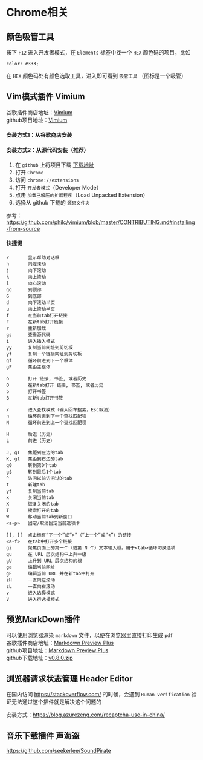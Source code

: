 # Chrome相关

## 颜色吸管工具
按下 ``F12`` 进入开发者模式，在 ``Elements`` 标签中找一个 ``HEX`` 颜色码的项目，比如
```
color: #333;
```
在 ``HEX`` 颜色码处有颜色选取工具，进入即可看到 ``吸管工具`` （图标是一个吸管）


## Vim模式插件 Vimium

谷歌插件商店地址：[Vimium](https://chrome.google.com/webstore/detail/vimium/dbepggeogbaibhgnhhndojpepiihcmeb)  
github项目地址：[Vimium](https://github.com/philc/vimium)  

#### 安装方式1：从谷歌商店安装

#### 安装方式2：从源代码安装（推荐）
1. 在 ``github`` 上将项目下载 [下载地址](https://github.com/philc/vimium/archive/refs/tags/v1.67.7.zip)  
1. 打开 ``Chrome``
2. 访问 ``chrome://extensions``
3. 打开 ``开发者模式``（Developer Mode）
4. 点击 ``加载已解压的扩展程序``（Load Unpacked Extension）
5. 选择从 github 下载的 ``源码文件夹``

参考：https://github.com/philc/vimium/blob/master/CONTRIBUTING.md#installing-from-source

#### 快捷键
```
?       显示帮助对话框
h       向左滚动
j       向下滚动
k       向上滚动
l       向右滚动
gg      到顶部
G       到底部
d       向下滚动半页
u       向上滚动半页
f       在当前tab打开链接
F       在新tab打开链接
r       重新加载
gs      查看源代码
i       进入插入模式
yy      复制当前网址到剪切板
yf      复制一个链接网址到剪切板
gf      循环前进到下一个框体
gF      焦距主框体

o       打开 链接, 书签, 或者历史
O       在新tab打开 链接, 书签, 或者历史
b       打开书签
B       在新tab打开书签

/       进入查找模式（输入回车搜索，Esc取消）
n       循环前进到下一个查找匹配项
N       循环前进到上一个查找匹配项

H       后退（历史）
L       前进（历史）

J, gT   焦距到左边的tab
K, gt   焦距到右边的tab
g0      转到第0个tab
g$      转到最后1个tab
^       访问以前访问过的tab
t       新建tab
yt      复制当前tab
x       关闭当前tab
X       恢复关闭的tab
T       搜索打开的tab
W       移动当前tab到新窗口
<a-p>   固定/取消固定当前选项卡

]], [[  点击标有“下一个”或“>”（“上一个”或“<”）的链接
<a-f>   在tab中打开多个链接
gi      聚焦页面上的第一个（或第 N 个）文本输入框。用于<tab>循环切换选项
gu      在 URL 层次结构中上升一级
gU      上升到 URL 层次结构的根
ge      编辑当前网址
gE      编辑当前 URL 并在新tab中打开
zH      一直向左滚动
zL      一直向右滚动
v       进入选择模式
V       进入行选择模式
```

## 预览MarkDown插件

可以使用浏览器渲染 ``markdown`` 文件，以便在浏览器里直接打印生成 ``pdf``  
谷歌插件商店地址：[Markdown Preview Plus](https://chrome.google.com/webstore/detail/markdown-preview-plus/febilkbfcbhebfnokafefeacimjdckgl)  
github项目地址：[Markdown Preview Plus](https://github.com/volca/markdown-preview)  
github下载地址：[v0.8.0.zip](https://github.com/volca/markdown-preview/archive/refs/tags/v0.8.0.zip)  

## 浏览器请求状态管理 Header Editor

在国内访问 https://stackoverflow.com/ 的时候，会遇到 ``Human verification`` 验证无法通过这个插件就是解决这个问题的  

安装方式：https://blog.azurezeng.com/recaptcha-use-in-china/

## 音乐下载插件 声海盗
https://github.com/seekerlee/SoundPirate

